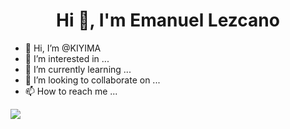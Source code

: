 <h1 align="center">Hi 👋, I'm Emanuel Lezcano</h1>

- 👋 Hi, I’m @KIYIMA
- 👀 I’m interested in ...
- 🌱 I’m currently learning ...
- 💞️ I’m looking to collaborate on ...
- 📫 How to reach me ...

<img align="center" src="https://user-images.githubusercontent.com/92833030/199350632-8f3edc4c-5464-438d-be60-51e12fa19af1.gif"/>


<!---
KIYIMA/KIYIMA is a ✨ special ✨ repository because its `README.md` (this file) appears on your GitHub profile.
You can click the Preview link to take a look at your changes.
--->
